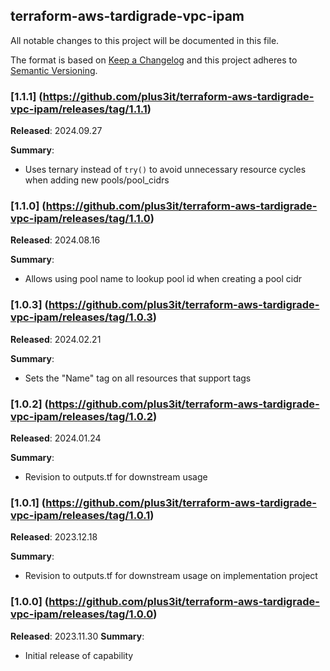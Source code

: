 ## terraform-aws-tardigrade-vpc-ipam

All notable changes to this project will be documented in this file.

The format is based on [Keep a Changelog](http://keepachangelog.com/) and this project adheres to [Semantic Versioning](http://semver.org/).

### [1.1.1] (https://github.com/plus3it/terraform-aws-tardigrade-vpc-ipam/releases/tag/1.1.1)

**Released**: 2024.09.27

**Summary**:

*   Uses ternary instead of `try()` to avoid unnecessary resource cycles when adding
    new pools/pool_cidrs

### [1.1.0] (https://github.com/plus3it/terraform-aws-tardigrade-vpc-ipam/releases/tag/1.1.0)

**Released**: 2024.08.16

**Summary**:

*   Allows using pool name to lookup pool id when creating a pool cidr

### [1.0.3] (https://github.com/plus3it/terraform-aws-tardigrade-vpc-ipam/releases/tag/1.0.3)

**Released**: 2024.02.21

**Summary**:

*   Sets the "Name" tag on all resources that support tags

### [1.0.2] (https://github.com/plus3it/terraform-aws-tardigrade-vpc-ipam/releases/tag/1.0.2)

**Released**: 2024.01.24

**Summary**:

*   Revision to outputs.tf for downstream usage

### [1.0.1] (https://github.com/plus3it/terraform-aws-tardigrade-vpc-ipam/releases/tag/1.0.1)

**Released**: 2023.12.18

**Summary**:

*   Revision to outputs.tf for downstream usage on implementation project

### [1.0.0] (https://github.com/plus3it/terraform-aws-tardigrade-vpc-ipam/releases/tag/1.0.0)

**Released**: 2023.11.30
**Summary**:

*   Initial release of capability
